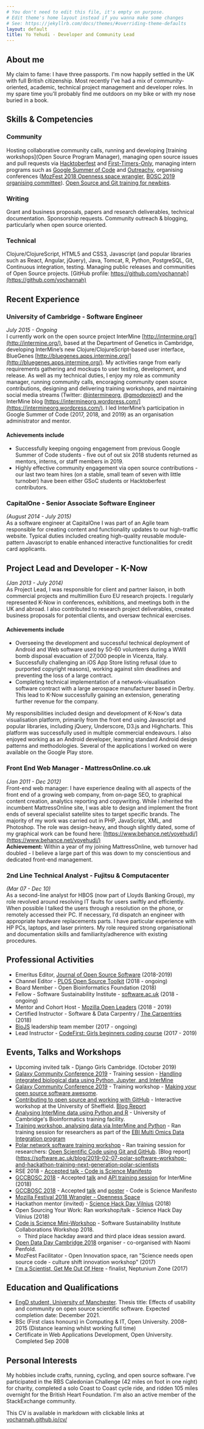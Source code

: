 ```yaml
---
# You don't need to edit this file, it's empty on purpose.
# Edit theme's home layout instead if you wanna make some changes
# See: https://jekyllrb.com/docs/themes/#overriding-theme-defaults
layout: default
title: Yo Yehudi - Developer and Community Lead
---
```



## About me
My claim to fame: I have three passports. I'm now happily settled in the UK with full British citizenship. Most recently I've had a mix of community-oriented, academic, technical project management and developer roles. In my spare time you’ll probably find me outdoors on my bike or with my nose buried in a book.

## Skills & Competencies
### Community 
Hosting collaborative community calls, running and developing [training workshops](Open Source Program Manager), managing open source issues and pull requests via [Hacktoberfest](https://hacktoberfest.digitalocean.com/) and [First-Timers-Only](https://www.firsttimersonly.com/), managing intern programs such as [Google Summer of Code](https://summerofcode.withgoogle.com/) and [Outreachy](https://www.outreachy.org/), organising conferences ([MozFest 2018 Openness space wrangler](https://www.mozillafestival.org/), [BOSC 2019 organising committee](https://www.open-bio.org/events/bosc/)). [Open Source and Git training for newbies](https://github.com/open-source-for-researchers).
### Writing
Grant and business proposals, papers and research deliverables, technical documentation. Sponsorship requests. Community outreach & blogging, particularly when open source oriented.
### Technical
Clojure/ClojureScript, HTML5 and CSS3, Javascript (and popular libraries such as React, Angular, jQuery), Java, Tomcat, R, Python, PostgreSQL, Git, Continuous integration, testing. Managing public releases and communities of Open Source projects.
[GitHub profile: https://github.com/yochannah](https://github.com/yochannah)

## Recent Experience  

### University of Cambridge - Software Engineer
_July 2015 - Ongoing_  
I currently work on the open source project InterMine [http://intermine.org/](http://intermine.org/), based at the Department of Genetics in Cambridge, developing InterMine’s new Clojure/ClojureScript-based user interface, BlueGenes [http://bluegenes.apps.intermine.org/](http://bluegenes.apps.intermine.org/). My activities range from early requirements gathering and mockups to user testing, development, and release.
As well as my technical duties, I enjoy my role as community manager, running community calls, encoraging community open source contributions, designing and delivering training workshops, and maintaining social media streams (Twitter: [@intermineorg](http://www.twitter.com/intermineorg), [@gmodproject](http://www.twitter.com/gmodproject)) and the InterMine blog [https://intermineorg.wordpress.com/](https://intermineorg.wordpress.com/). I led InterMine’s participation in Google Summer of Code (2017, 2018, and 2019) as an organisation administrator and mentor. 
#### Achievements include 
- Successfully keeping ongoing engagement from previous Google Summer of Code students - five out of out six 2018 students returned as mentors, interns, or staff members in 2019. 
- Highly effective community engagement via open source contributions - our last two team hires (on a stable, small team of seven with little turnober) have been either GSoC students or Hacktoberfest contributors. 

### CapitalOne - Senior Associate Software Engineer
_(August 2014 - July 2015)_  
As a software engineer at CapitalOne I was part of an Agile team responsible for creating content and functionality updates to our high-traffic website. Typical duties included creating high-quality reusable module-pattern Javascript to enable enhanced interactive functionalities for credit card applicants.

## Project Lead and Developer - K-Now
_(Jan 2013 - July 2014)_  
As Project Lead, I was responsible for client and partner liaison, in both commercial projects and multimillion Euro EU research projects. I regularly represented K-Now in conferences, exhibitions, and meetings both in the UK and abroad. I also contributed to research project deliverables, created business proposals for potential clients, and oversaw technical exercises.

#### Achievements include  
- Overseeing the development and successful technical deployment of Android and Web software used by 50-60 volunteers during a WWII bomb disposal evacuation of 27,000 people in Vicenza, Italy.
- Successfully challenging an iOS App Store listing refusal (due to purported copyright reasons), working against slim deadlines and preventing the loss of a large contract.
- Completing technical implementation of a network-visualisation software contract with a large aerospace manufacturer based in Derby. This lead to K-Now successfully gaining an extension, generating further revenue for the company.

My responsibilities included design and development of K-Now's data visualisation platform, primarily from the front end using Javascript and popular libraries, including jQuery, Underscore, D3.js and Highcharts. This platform was successfully used in multiple commercial endeavours.
I also enjoyed working as an Android developer, learning standard Android design patterns and methodologies. Several of the applications I worked on were available on the Google Play store.

### Front End Web Manager - MattressOnline.co.uk
_(Jan 2011 - Dec 2012)_  
Front-end web manager: I have experience dealing with all aspects of the front end of a growing web company, from on-page SEO, to graphical content creation, analytics reporting and copywriting.
While I inherited the incumbent MattressOnline site, I was able to design and implement the front ends of several specialist satellite sites to target specific brands. The majority of my work was carried out in PHP, JavaScript, XML, and Photoshop. The role was design-heavy, and though slightly dated, some of my graphical work can be found here: [https://www.behance.net/yoyehudi/](https://www.behance.net/yoyehudi/)  
**Achievement:** Within a year of my joining MattressOnline, web turnover had doubled - I believe a large part of this was down to my conscientious and dedicated front-end management.

### 2nd Line Technical Analyst - Fujitsu & Computacenter
_(Mar 07 - Dec 10)_  
As a second-line analyst for HBOS (now part of Lloyds Banking Group), my role revolved around resolving IT faults for users swiftly and efficiently. When possible I talked the users through a resolution on the phone, or remotely accessed their PC. If necessary, I’d dispatch an engineer with appropriate hardware replacements parts. I have particular experience with HP PCs, laptops, and laser printers. My role required strong organisational and documentation skills and familiarity/adherence with existing procedures.  

## Professional Activities
- Emeritus Editor, [Journal of Open Source Software](http://joss.theoj.org/about#editorial_board) (2018-2019)
- Channel Editor - [PLOS Open Source Toolkit](https://channels.plos.org/open-source-toolkit) (2018 - ongoing)
- Board Member - Open Bioinformatics Foundation (2018)
- Fellow - Software Sustainability Institute - [software.ac.uk](http://www.software.ac.uk) (2018 - ongoing)
- Mentor and Cohort Host - [Mozilla Open Leaders](https://foundation.mozilla.org/en/opportunity/mozilla-open-leaders/round-6/schedule/) (2018 - 2019)
- Certified Instructor - Software & Data Carpentry / [The Carpentries](https://carpentries.org/instructors/) (2018)
- [BioJS](http://biojs.net/) leadership team member (2017 - ongoing)
- Lead Instructor - [CodeFirst: Girls beginners coding course](https://www.codefirstgirls.org.uk/) (2017 - 2019)

## Events, Talks and Workshops
- Upcoming invited talk - Django Girls Cambridge. (October 2019)
- [Galaxy Community Conference 2019](https://gcc2019.sched.com/) - Training session - [Handling integrated biological data using Python, Jupyter, and InterMine](http://intermine.org/training-workshops/2019/2019-07-04-gcc-overview)
- [Galaxy Community Conference 2019](https://gcc2019.sched.com/) - Training workshop - [Making your open source software awesome](https://open-source-for-researchers.github.io/make-your-project-awesome/). 
- [Contributing to open source and working with GitHub](https://open-source-for-researchers.github.io/open-source-workshop/schedule) - Interactive workshop at the University of Sheffield. [Blog Report](https://software.ac.uk/blog/2019-01-08-how-contribute-open-source-software)
- [Analysing InterMine data using Python and R](http://intermine.org/training-workshops/2019/2019-06-19-genetics-overview) - University of Cambridge's Bioinformatics training facility. 
- [Training workshop, analysing data via InterMine and Python](http://intermine.org/training-workshops/2019/ebi-multiomics) - Ran training session for researchers as part of the [EBI Multi Omics Data Integration program](https://www.ebi.ac.uk/training/events/2020/introduction-multiomics-data-integration-and-visualisation)
- [Polar network software training workshop](http://polarnetwork.org/2018/08/software-workshop/) - Ran training session for researchers: [Open Scientific Code using Git and GitHub](https://open-source-for-researchers.github.io/open-source-workshop/). [Blog report](https://software.ac.uk/blog/2019-02-07-polar-software-workshop-and-hackathon-training-next-generation-polar-scientists
- RSE 2018 - [Accepted talk - Code is Science Manifesto](https://rse.ac.uk/conf2018/talk-abstracts/#code-is-science-a-manifesto-for-open-source-code-in-science)
- [GCCBOSC 2018](https://gccbosc2018.sched.com/) - Accepted [talk](https://gccbosc2018.sched.com/event/EiuR/intermine-20-more-than-fifteen-years-of-open-biological-data-integration) and [API training session](https://gccbosc2018.sched.com/event/Dn4G/handling-integrated-biological-data-using-python-or-r-and-intermine) for InterMine (2018)
- [GCCBOSC 2018](https://gccbosc2018.sched.com/) - Accepted [talk](https://f1000research.com/slides/7-1583) and [poster](https://f1000research.com/posters/7-1582) - Code is Science Manifesto
- [Mozilla Festival 2018 Wrangler - Openness Space](https://mozillafestival.org/team/wranglers#Yo-Yehudi)
- Hackathon mentor (invited) - [Science Hack Day Vilnius](http://vilnius.sciencehackday.org/) (2018)
- Open Sourcing Your Work: Ran workshop/talk - Science Hack Day Vilnius (2018)
- [Code is Science Mini-Workshop](https://www.software.ac.uk/cw18-mini-workshops-and-demos-sessions) - Software Sustainability Institute Collaborations Workshop 2018.
    - Third place hackday award and third place ideas session award.
- [Open Data Day Cambridge 2018](https://www.software.ac.uk/blog/2018-04-10-open-data-day-cambridge) organiser - co-organised with Naomi Penfold.
- MozFest Facilitator - Open Innovation space, ran "Science needs open source code - culture shift innovation workshop" (2017)
- [I'm a Scientist, Get Me Out Of Here](https://imascientist.org.uk/) - finalist, Neptunium Zone (2017)

## Education and Qualifications
- [EngD student, University of Manchester](https://www.research.manchester.ac.uk/portal/en/researchers/yochannah-yehudi(91add3d8-c2c7-4938-801d-25269935b88a).html). Thesis title: Effects of usability and community on open source scientific software. Expected completion date: December 2021. 
- BSc (First class honours) in Computing & IT, Open University. 2008–2015 (Distance learning whilst working full time)
- Certificate in Web Applications Development, Open University. Completed Sep 2008

## Personal Interests
My hobbies include crafts, running, cycling, and open source software. I've participated in the RBS Caledonian Challenge (42 miles on foot in one night) for charity, completed a solo Coast to Coast cycle ride, and ridden 105 miles overnight for the British Heart Foundation. I'm also an active member of the StackExchange community.

This CV is available in markdown with clickable links at [yochannah.github.io/cv/](https://yochannah.github.io/cv/)
